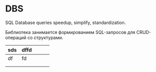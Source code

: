 # DBS
SQL Database queries speedup, simplify, standardization.

Библиотека занимается формированием SQL-запросов для CRUD-операций со структурами. 



| sds | dffd |   |   |   |
|-|------|---|---|---|
| df  | fd   |   |   |   |
|     |      |   |   |   |
|     |      |   |   |   |

